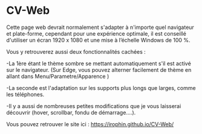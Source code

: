 # CV-Web

Cette page web devrait normalement s'adapter à n'importe quel navigateur et plate-forme, cependant pour une expérience optimale, il est conseillé d'utiliser un écran 1920 x 1080 et une mise à l’échelle Windows de 100 %.

Vous y retrouverez aussi deux fonctionnalités cachées :

-La 1ère étant le thème sombre se mettant automatiquement s'il est activé sur le navigateur. 
	(Sur Edge, vous pouvez alterner facilement de thème en allant dans Menu/Parametre/Apparence )

-La seconde est l'adaptation sur les supports plus longs que larges, comme les téléphones.

-Il y a aussi de nombreuses petites modifications que je vous laisserai découvrir (hover, scrollbar, fondu de démarrage....).

Vous pouvez retrouver le site ici : https://irophin.github.io/CV-Web/
